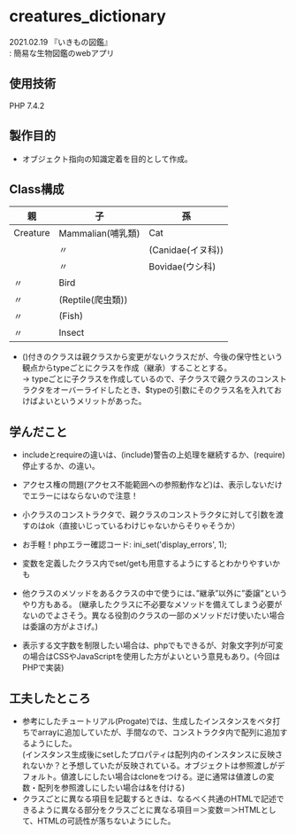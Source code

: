 # creatures_dictionary
2021.02.19 『いきもの図鑑』  
 : 簡易な生物図鑑のwebアプリ  


## 使用技術
PHP 7.4.2

## 製作目的
- オブジェクト指向の知識定着を目的として作成。
  
## Class構成
|親|子|孫|
|--|--|--|
|Creature|Mammalian(哺乳類)|Cat|
||〃|(Canidae(イヌ科)) |
||〃|Bovidae(ウシ科)|
|〃|Bird||
|〃|(Reptile(爬虫類))||
|〃|(Fish)||
|〃|Insect||
- ()付きのクラスは親クラスから変更がないクラスだが、今後の保守性という観点からtypeごとにクラスを作成（継承）することとする。  
   -> typeごとに子クラスを作成しているので、子クラスで親クラスのコンストラクタをオーバーライドしたとき、$typeの引数にそのクラス名を入れておけばよいというメリットがあった。

## 学んだこと
- includeとrequireの違いは、(include)警告の上処理を継続するか、(require)停止するか、の違い。

- アクセス権の問題(アクセス不能範囲への参照動作など)は、表示しないだけでエラーにはならないので注意！
- 小クラスのコンストラクタで、親クラスのコンストラクタに対して引数を渡すのはok（直接いじっているわけじゃないからそりゃそうか）
- お手軽！phpエラー確認コード: ini_set('display_errors', 1);
- 変数を定義したクラス内でset/getも用意するようにするとわかりやすいかも
- 他クラスのメソッドをあるクラスの中で使うには、”継承”以外に”委譲”というやり方もある。
  (継承したクラスに不必要なメソッドを備えてしまう必要がないのでよさそう。異なる役割のクラスの一部のメソッドだけ使いたい場合は委譲の方がよさげ。)
- 表示する文字数を制限したい場合は、phpでもできるが、対象文字列が可変の場合はCSSやJavaScriptを使用した方がよいという意見もあり。(今回はPHPで実装)

## 工夫したところ
- 参考にしたチュートリアル(Progate)では、生成したインスタンスをベタ打ちでarrayに追加していたが、手間なので、コンストラクタ内で配列に追加するようにした。  
  (インスタンス生成後にsetしたプロパティは配列内のインスタンスに反映されないか？と予想していたが反映されている。オブジェクトは参照渡しがデフォルト。値渡しにしたい場合はcloneをつける。逆に通常は値渡しの変数・配列を参照渡しにしたい場合は&を付ける)
- クラスごとに異なる項目を記載するときは、なるべく共通のHTMLで記述できるように異なる部分をクラスごとに異なる項目＝＞変数＝＞HTMLとして、HTMLの可読性が落ちないようにした。